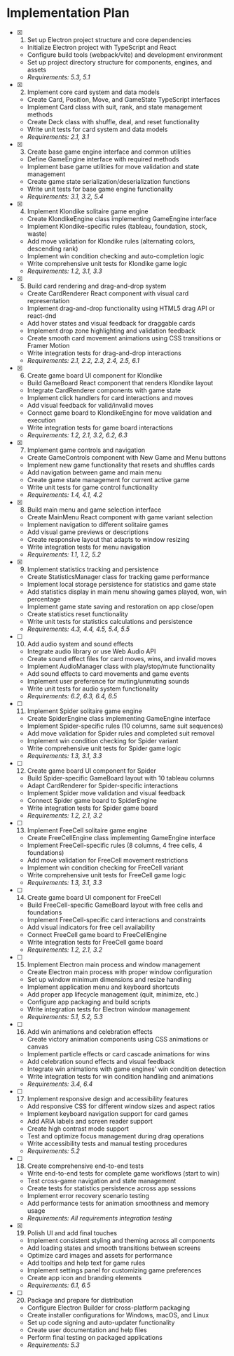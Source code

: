 # Implementation Plan

- [x] 1. Set up Electron project structure and core dependencies
  - Initialize Electron project with TypeScript and React
  - Configure build tools (webpack/vite) and development environment
  - Set up project directory structure for components, engines, and assets
  - _Requirements: 5.3, 5.1_

- [x] 2. Implement core card system and data models
  - Create Card, Position, Move, and GameState TypeScript interfaces
  - Implement Card class with suit, rank, and state management methods
  - Create Deck class with shuffle, deal, and reset functionality
  - Write unit tests for card system and data models
  - _Requirements: 2.1, 3.1_

- [x] 3. Create base game engine interface and common utilities
  - Define GameEngine interface with required methods
  - Implement base game utilities for move validation and state management
  - Create game state serialization/deserialization functions
  - Write unit tests for base game engine functionality
  - _Requirements: 3.1, 3.2, 5.4_

- [x] 4. Implement Klondike solitaire game engine
  - Create KlondikeEngine class implementing GameEngine interface
  - Implement Klondike-specific rules (tableau, foundation, stock, waste)
  - Add move validation for Klondike rules (alternating colors, descending rank)
  - Implement win condition checking and auto-completion logic
  - Write comprehensive unit tests for Klondike game logic
  - _Requirements: 1.2, 3.1, 3.3_

- [x] 5. Build card rendering and drag-and-drop system
  - Create CardRenderer React component with visual card representation
  - Implement drag-and-drop functionality using HTML5 drag API or react-dnd
  - Add hover states and visual feedback for draggable cards
  - Implement drop zone highlighting and validation feedback
  - Create smooth card movement animations using CSS transitions or Framer Motion
  - Write integration tests for drag-and-drop interactions
  - _Requirements: 2.1, 2.2, 2.3, 2.4, 2.5, 6.1_

- [x] 6. Create game board UI component for Klondike
  - Build GameBoard React component that renders Klondike layout
  - Integrate CardRenderer components with game state
  - Implement click handlers for card interactions and moves
  - Add visual feedback for valid/invalid moves
  - Connect game board to KlondikeEngine for move validation and execution
  - Write integration tests for game board interactions
  - _Requirements: 1.2, 2.1, 3.2, 6.2, 6.3_

- [x] 7. Implement game controls and navigation
  - Create GameControls component with New Game and Menu buttons
  - Implement new game functionality that resets and shuffles cards
  - Add navigation between game and main menu
  - Create game state management for current active game
  - Write unit tests for game control functionality
  - _Requirements: 1.4, 4.1, 4.2_

- [x] 8. Build main menu and game selection interface
  - Create MainMenu React component with game variant selection
  - Implement navigation to different solitaire games
  - Add visual game previews or descriptions
  - Create responsive layout that adapts to window resizing
  - Write integration tests for menu navigation
  - _Requirements: 1.1, 1.2, 5.2_

- [x] 9. Implement statistics tracking and persistence
  - Create StatisticsManager class for tracking game performance
  - Implement local storage persistence for statistics and game state
  - Add statistics display in main menu showing games played, won, win percentage
  - Implement game state saving and restoration on app close/open
  - Create statistics reset functionality
  - Write unit tests for statistics calculations and persistence
  - _Requirements: 4.3, 4.4, 4.5, 5.4, 5.5_

- [ ] 10. Add audio system and sound effects
  - Integrate audio library or use Web Audio API
  - Create sound effect files for card moves, wins, and invalid moves
  - Implement AudioManager class with play/stop/mute functionality
  - Add sound effects to card movements and game events
  - Implement user preference for muting/unmuting sounds
  - Write unit tests for audio system functionality
  - _Requirements: 6.2, 6.3, 6.4, 6.5_

- [ ] 11. Implement Spider solitaire game engine
  - Create SpiderEngine class implementing GameEngine interface
  - Implement Spider-specific rules (10 columns, same suit sequences)
  - Add move validation for Spider rules and completed suit removal
  - Implement win condition checking for Spider variant
  - Write comprehensive unit tests for Spider game logic
  - _Requirements: 1.3, 3.1, 3.3_

- [ ] 12. Create game board UI component for Spider
  - Build Spider-specific GameBoard layout with 10 tableau columns
  - Adapt CardRenderer for Spider-specific interactions
  - Implement Spider move validation and visual feedback
  - Connect Spider game board to SpiderEngine
  - Write integration tests for Spider game board
  - _Requirements: 1.2, 2.1, 3.2_

- [ ] 13. Implement FreeCell solitaire game engine
  - Create FreeCellEngine class implementing GameEngine interface
  - Implement FreeCell-specific rules (8 columns, 4 free cells, 4 foundations)
  - Add move validation for FreeCell movement restrictions
  - Implement win condition checking for FreeCell variant
  - Write comprehensive unit tests for FreeCell game logic
  - _Requirements: 1.3, 3.1, 3.3_

- [ ] 14. Create game board UI component for FreeCell
  - Build FreeCell-specific GameBoard layout with free cells and foundations
  - Implement FreeCell-specific card interactions and constraints
  - Add visual indicators for free cell availability
  - Connect FreeCell game board to FreeCellEngine
  - Write integration tests for FreeCell game board
  - _Requirements: 1.2, 2.1, 3.2_

- [ ] 15. Implement Electron main process and window management
  - Create Electron main process with proper window configuration
  - Set up window minimum dimensions and resize handling
  - Implement application menu and keyboard shortcuts
  - Add proper app lifecycle management (quit, minimize, etc.)
  - Configure app packaging and build scripts
  - Write integration tests for Electron window management
  - _Requirements: 5.1, 5.2, 5.3_

- [ ] 16. Add win animations and celebration effects
  - Create victory animation components using CSS animations or canvas
  - Implement particle effects or card cascade animations for wins
  - Add celebration sound effects and visual feedback
  - Integrate win animations with game engines' win condition detection
  - Write integration tests for win condition handling and animations
  - _Requirements: 3.4, 6.4_

- [ ] 17. Implement responsive design and accessibility features
  - Add responsive CSS for different window sizes and aspect ratios
  - Implement keyboard navigation support for card games
  - Add ARIA labels and screen reader support
  - Create high contrast mode support
  - Test and optimize focus management during drag operations
  - Write accessibility tests and manual testing procedures
  - _Requirements: 5.2_

- [ ] 18. Create comprehensive end-to-end tests
  - Write end-to-end tests for complete game workflows (start to win)
  - Test cross-game navigation and state management
  - Create tests for statistics persistence across app sessions
  - Implement error recovery scenario testing
  - Add performance tests for animation smoothness and memory usage
  - _Requirements: All requirements integration testing_

- [x] 19. Polish UI and add final touches



  - Implement consistent styling and theming across all components
  - Add loading states and smooth transitions between screens
  - Optimize card images and assets for performance
  - Add tooltips and help text for game rules
  - Implement settings panel for customizing game preferences
  - Create app icon and branding elements
  - _Requirements: 6.1, 6.5_

- [ ] 20. Package and prepare for distribution
  - Configure Electron Builder for cross-platform packaging
  - Create installer configurations for Windows, macOS, and Linux
  - Set up code signing and auto-updater functionality
  - Create user documentation and help files
  - Perform final testing on packaged applications
  - _Requirements: 5.3_